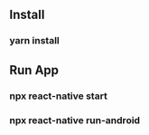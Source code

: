## Install
### yarn install

## Run App
### npx react-native start
### npx react-native run-android
